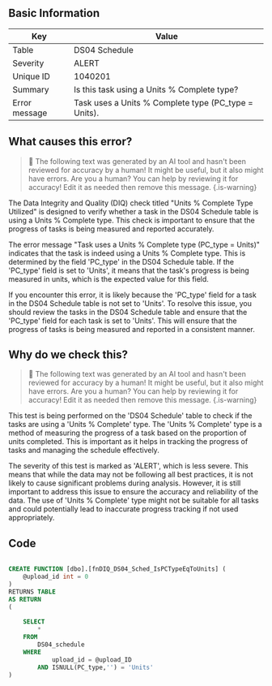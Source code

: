 ## Basic Information
| Key         | Value          |
|-------------|----------------|
| Table       | DS04 Schedule |
| Severity    | ALERT |
| Unique ID   | 1040201   |
| Summary     | Is this task using a Units % Complete type? |
| Error message | Task uses a Units % Complete type (PC_type = Units). |

## What causes this error?

> :robot: The following text was generated by an AI tool and hasn't been reviewed for accuracy by a human! It might be useful, but it also might have errors. Are you a human? You can help by reviewing it for accuracy! Edit it as needed then remove this message.
{.is-warning}

The Data Integrity and Quality (DIQ) check titled "Units % Complete Type Utilized" is designed to verify whether a task in the DS04 Schedule table is using a Units % Complete type. This check is important to ensure that the progress of tasks is being measured and reported accurately.

The error message "Task uses a Units % Complete type (PC_type = Units)" indicates that the task is indeed using a Units % Complete type. This is determined by the field 'PC_type' in the DS04 Schedule table. If the 'PC_type' field is set to 'Units', it means that the task's progress is being measured in units, which is the expected value for this field.

If you encounter this error, it is likely because the 'PC_type' field for a task in the DS04 Schedule table is not set to 'Units'. To resolve this issue, you should review the tasks in the DS04 Schedule table and ensure that the 'PC_type' field for each task is set to 'Units'. This will ensure that the progress of tasks is being measured and reported in a consistent manner.
## Why do we check this?

> :robot: The following text was generated by an AI tool and hasn't been reviewed for accuracy by a human! It might be useful, but it also might have errors. Are you a human? You can help by reviewing it for accuracy! Edit it as needed then remove this message.
{.is-warning}

This test is being performed on the 'DS04 Schedule' table to check if the tasks are using a 'Units % Complete' type. The 'Units % Complete' type is a method of measuring the progress of a task based on the proportion of units completed. This is important as it helps in tracking the progress of tasks and managing the schedule effectively.

The severity of this test is marked as 'ALERT', which is less severe. This means that while the data may not be following all best practices, it is not likely to cause significant problems during analysis. However, it is still important to address this issue to ensure the accuracy and reliability of the data. The use of 'Units % Complete' type might not be suitable for all tasks and could potentially lead to inaccurate progress tracking if not used appropriately.
## Code

```sql

CREATE FUNCTION [dbo].[fnDIQ_DS04_Sched_IsPCTypeEqToUnits] (
	@upload_id int = 0
)
RETURNS TABLE
AS RETURN
(
	
	SELECT
		*
	FROM
		DS04_schedule
	WHERE
			upload_id = @upload_ID
		AND ISNULL(PC_type,'') = 'Units'
)
```
